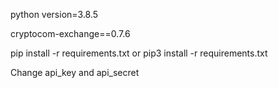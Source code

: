python version=3.8.5

cryptocom-exchange==0.7.6

pip install -r requirements.txt
or
pip3 install -r requirements.txt 

Change api_key and api_secret
